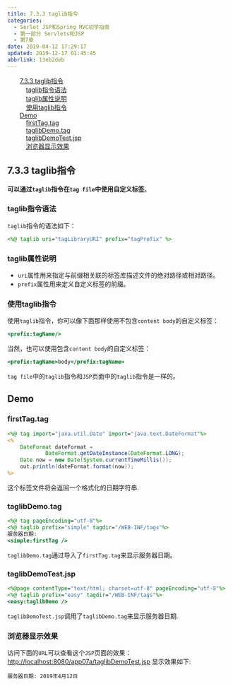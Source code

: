 ```yaml
---
title: 7.3.3 taglib指令
categories: 
  - Serlet JSP和Spring MVC初学指南
  - 第一部分 Servlets和JSP
  - 第7章
date: 2019-04-12 17:29:17
updated: 2019-12-17 01:45:45
abbrlink: 13eb2deb
---
```

<div id='my_toc'><a href="/JavaReadingNotes/13eb2deb/#7.3.3-taglib指令" class="header_2">7.3.3 taglib指令</a><br><a href="/JavaReadingNotes/13eb2deb/#taglib指令语法" class="header_3">taglib指令语法</a><br><a href="/JavaReadingNotes/13eb2deb/#taglib属性说明" class="header_3">taglib属性说明</a><br><a href="/JavaReadingNotes/13eb2deb/#使用taglib指令" class="header_3">使用taglib指令</a><br><a href="/JavaReadingNotes/13eb2deb/#Demo" class="header_2">Demo</a><br><a href="/JavaReadingNotes/13eb2deb/#firstTag.tag" class="header_3">firstTag.tag</a><br><a href="/JavaReadingNotes/13eb2deb/#taglibDemo.tag" class="header_3">taglibDemo.tag</a><br><a href="/JavaReadingNotes/13eb2deb/#taglibDemoTest.jsp" class="header_3">taglibDemoTest.jsp</a><br><a href="/JavaReadingNotes/13eb2deb/#浏览器显示效果" class="header_3">浏览器显示效果</a><br></div>
<style>
    .header_1{
        margin-left: 1em;
    }
    .header_2{
        margin-left: 2em;
    }
    .header_3{
        margin-left: 3em;
    }
    .header_4{
        margin-left: 4em;
    }
    .header_5{
        margin-left: 5em;
    }
    .header_6{
        margin-left: 6em;
    }
</style>
<!--more-->
<script>if (navigator.platform.search('arm')==-1){document.getElementById('my_toc').style.display = 'none';}
var e,p = document.getElementsByTagName('p');while (p.length>0) {e = p[0];e.parentElement.removeChild(e);}
</script>

<!--end-->
## 7.3.3 taglib指令 ##
**可以通过`taglib`指令在`tag file`中使用自定义标签**。
### taglib指令语法 ###
`taglib`指令的语法如下：
```jsp
<%@ taglib uri="tagLibraryURI" prefix="tagPrefix" %>
```
### taglib属性说明 ###
- `uri`属性用来指定与前缀相关联的标签库描述文件的绝对路径或相对路径。
- `prefix`属性用来定义自定义标签的前缀。

### 使用taglib指令 ###
使用`taglib`指令，你可以像下面那样使用不包含`content body`的自定义标签：
```jsp
<prefix:tagName/>
```
当然，也可以使用包含`content body`的自定义标签：
```jsp
<prefix:tagName>body</prefix:tagName>
```
`tag file`中的`taglib`指令和`JSP`页面中的`taglib`指令是一样的。
## Demo ##
### firstTag.tag ###
```jsp
<%@ tag import="java.util.Date" import="java.text.DateFormat"%>
<%
    DateFormat dateFormat =
            DateFormat.getDateInstance(DateFormat.LONG);
    Date now = new Date(System.currentTimeMillis());
    out.println(dateFormat.format(now));
%>
```
这个标签文件将会返回一个格式化的日期字符串.
### taglibDemo.tag ###
```jsp
<%@ tag pageEncoding="utf-8"%>
<%@ taglib prefix="simple" tagdir="/WEB-INF/tags"%>
服务器日期:
<simple:firstTag />
```
`taglibDemo.tag`通过导入了`firstTag.tag`来显示服务器日期。
### taglibDemoTest.jsp ###
```jsp
<%@page contentType="text/html; charset=utf-8" pageEncoding="utf-8"%>
<%@ taglib prefix="easy" tagdir="/WEB-INF/tags"%>
<easy:taglibDemo />
```
`taglibDemoTest.jsp`调用了`taglibDemo.tag`来显示服务器日期.
### 浏览器显示效果 ###
访问下面的`URL`可以查看这个`JSP`页面的效果：
[http://localhost:8080/app07a/taglibDemoTest.jsp](http://localhost:8080/app07a/taglibDemoTest.jsp)
显示效果如下:
```
服务器日期: 2019年4月12日 
```
